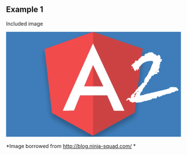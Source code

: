 ## Example 1

Included image

![alt text](/content/img/ng2-logo.png)

*Image borrowed from http://blog.ninja-squad.com/ *